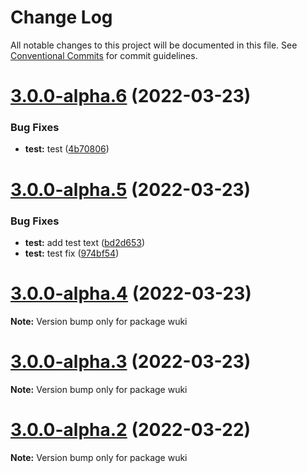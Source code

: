 # Change Log

All notable changes to this project will be documented in this file.
See [Conventional Commits](https://conventionalcommits.org) for commit guidelines.

# [3.0.0-alpha.6](https://github.com/melishev/wuki/compare/v3.0.0-alpha.5...v3.0.0-alpha.6) (2022-03-23)


### Bug Fixes

* **test:** test ([4b70806](https://github.com/melishev/wuki/commit/4b708063b4218882a19e153f64aa3fa17faed5fe))





# [3.0.0-alpha.5](https://github.com/melishev/wuki/compare/v3.0.0-alpha.4...v3.0.0-alpha.5) (2022-03-23)


### Bug Fixes

* **test:** add test text ([bd2d653](https://github.com/melishev/wuki/commit/bd2d653b4154e82e2574dfa58d30efb0fe5b0346))
* **test:** test fix ([974bf54](https://github.com/melishev/wuki/commit/974bf541fa8e2ef3e4876d157d733efc85c57084))





# [3.0.0-alpha.4](https://github.com/melishev/wuki/compare/v3.0.0-alpha.3...v3.0.0-alpha.4) (2022-03-23)

**Note:** Version bump only for package wuki





# [3.0.0-alpha.3](https://github.com/melishev/wuki/compare/v3.0.0-alpha.2...v3.0.0-alpha.3) (2022-03-23)

**Note:** Version bump only for package wuki





# [3.0.0-alpha.2](https://github.com/melishev/wuki/compare/v3.0.0-alpha.1...v3.0.0-alpha.2) (2022-03-22)

**Note:** Version bump only for package wuki
